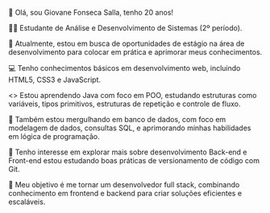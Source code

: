 👋 Olá, sou Giovane Fonseca Salla, tenho 20 anos!

🧑‍💻 Estudante de Análise e Desenvolvimento de Sistemas (2º período).

📍 Atualmente, estou em busca de oportunidades de estágio na área de desenvolvimento para colocar em prática e aprimorar meus conhecimentos.

💻 Tenho conhecimentos básicos em desenvolvimento web, incluindo HTML5, CSS3 e JavaScript.

<>  Estou aprendendo Java com foco em POO, estudando estruturas como variáveis, tipos primitivos, estruturas de repetição e controle de fluxo.

💾 Também estou mergulhando em banco de dados, com foco em modelagem de dados, consultas SQL, e aprimorando minhas habilidades em lógica de programação.

🔧 Tenho interesse em explorar mais sobre desenvolvimento Back-end e Front-end  estou estudando boas práticas de versionamento de código com Git.

🎯 Meu objetivo é me tornar um desenvolvedor full stack, combinando conhecimento em frontend e backend para criar soluções eficientes e escaláveis.
